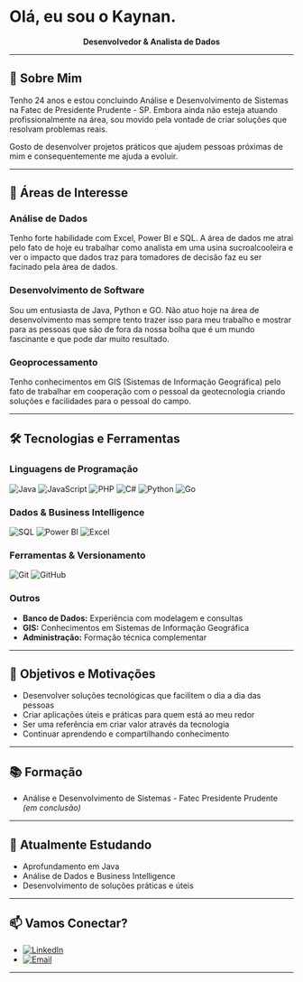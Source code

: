 # Olá, eu sou o Kaynan.

<div align="center">
  
**Desenvolvedor & Analista de Dados**

</div>

---

## 🚀 Sobre Mim

Tenho 24 anos e estou concluindo Análise e Desenvolvimento de Sistemas na Fatec de Presidente Prudente - SP. Embora ainda não esteja atuando profissionalmente na área, sou movido pela vontade de criar soluções que resolvam problemas reais.

Gosto de desenvolver projetos práticos que ajudem pessoas próximas de mim e consequentemente me ajuda a evoluir.

---

## 💼 Áreas de Interesse

### Análise de Dados
Tenho forte habilidade com Excel, Power BI e SQL. A área de dados me atrai pelo fato de hoje eu trabalhar como analista em uma usina sucroalcooleira e ver o impacto que dados traz para tomadores de decisão faz eu ser facinado pela área de dados.

### Desenvolvimento de Software
Sou um entusiasta de Java, Python e GO. Não atuo hoje na área de desenvolvimento mas sempre tento trazer isso para meu trabalho e mostrar para as pessoas que são de fora da nossa bolha que é um mundo fascinante e que pode dar muito resultado.

### Geoprocessamento
Tenho conhecimentos em GIS (Sistemas de Informação Geográfica) pelo fato de trabalhar em cooperação com o pessoal da geotecnologia criando soluções e facilidades para o pessoal do campo.

---

## 🛠️ Tecnologias e Ferramentas

### Linguagens de Programação
![Java](https://img.shields.io/badge/Java-ED8B00?style=for-the-badge&logo=openjdk&logoColor=white)
![JavaScript](https://img.shields.io/badge/JavaScript-F7DF1E?style=for-the-badge&logo=javascript&logoColor=black)
![PHP](https://img.shields.io/badge/PHP-777BB4?style=for-the-badge&logo=php&logoColor=white)
![C#](https://img.shields.io/badge/C%23-239120?style=for-the-badge&logo=c-sharp&logoColor=white)
![Python](https://img.shields.io/badge/Python-3776AB?style=for-the-badge&logo=python&logoColor=white)
![Go](https://img.shields.io/badge/Go-00ADD8?style=for-the-badge&logo=go&logoColor=white)

### Dados & Business Intelligence
![SQL](https://img.shields.io/badge/SQL-4479A1?style=for-the-badge&logo=mysql&logoColor=white)
![Power BI](https://img.shields.io/badge/Power%20BI-F2C811?style=for-the-badge&logo=powerbi&logoColor=black)
![Excel](https://img.shields.io/badge/Excel-217346?style=for-the-badge&logo=microsoft-excel&logoColor=white)

### Ferramentas & Versionamento
![Git](https://img.shields.io/badge/Git-F05032?style=for-the-badge&logo=git&logoColor=white)
![GitHub](https://img.shields.io/badge/GitHub-181717?style=for-the-badge&logo=github&logoColor=white)

### Outros
- **Banco de Dados:** Experiência com modelagem e consultas
- **GIS:** Conhecimentos em Sistemas de Informação Geográfica
- **Administração:** Formação técnica complementar

---

## 🎯 Objetivos e Motivações

- Desenvolver soluções tecnológicas que facilitem o dia a dia das pessoas  
- Criar aplicações úteis e práticas para quem está ao meu redor  
- Ser uma referência em criar valor através da tecnologia  
- Continuar aprendendo e compartilhando conhecimento

---

## 📚 Formação

- Análise e Desenvolvimento de Sistemas - Fatec Presidente Prudente *(em conclusão)*

---

## 🌱 Atualmente Estudando

- Aprofundamento em Java
- Análise de Dados e Business Intelligence
- Desenvolvimento de soluções práticas e úteis

---

## 📫 Vamos Conectar?

- [![LinkedIn](https://img.shields.io/badge/LinkedIn-0077B5?style=for-the-badge&logo=linkedin&logoColor=white)](https://www.linkedin.com/in/kaynanlima/)
- [![Email](https://img.shields.io/badge/Email-D14836?style=for-the-badge&logo=gmail&logoColor=white)](mailto:kaynan.lima1101@hotmail.com)


---

<div align="center">

</div>
